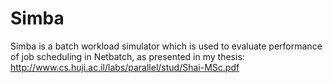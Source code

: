 # Simba

Simba is a batch workload simulator which is used to evaluate performance of job scheduling in Netbatch, as presented in my thesis:
http://www.cs.huji.ac.il/labs/parallel/stud/Shai-MSc.pdf